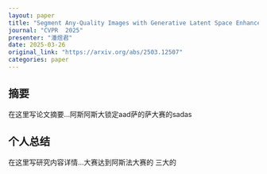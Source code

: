 ```yaml
---
layout: paper
title: "Segment Any-Quality Images with Generative Latent Space Enhancement"
journal: "CVPR  2025"
presenter: "潘煜君"
date: 2025-03-26
original_link: "https://arxiv.org/abs/2503.12507"
categories: paper
---
```


## 摘要

在这里写论文摘要...阿斯阿斯大锁定aad萨的萨大赛的sadas 

## 个人总结 

在这里写研究内容详情...大赛达到阿斯法大赛的
三大的

